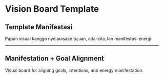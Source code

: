 # Vision Board Template

## Template Manifestasi
Papan visual kanggo nyelarasake tujuan, cita-cita, lan manifestasi energi.

---

## Manifestation + Goal Alignment
Visual board for aligning goals, intentions, and energy manifestation.
